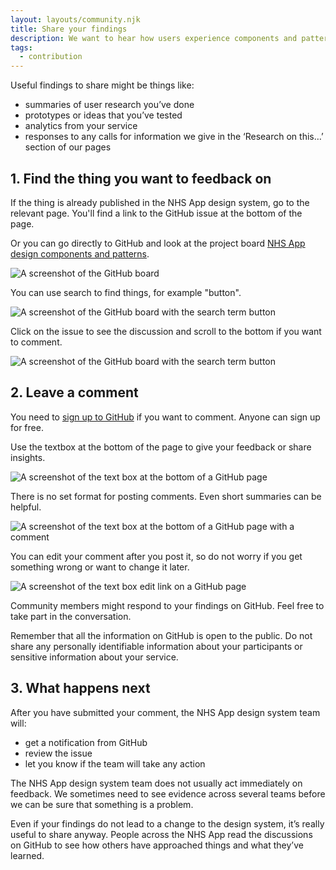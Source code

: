 ```yaml
---
layout: layouts/community.njk
title: Share your findings
description: We want to hear how users experience components and patterns in your service – it helps us improve the design system. You can do this by taking part in discussions on GitHub.
tags:
  - contribution
---
```


Useful findings to share might be things like:

- summaries of user research you’ve done
- prototypes or ideas that you’ve tested
- analytics from your service
- responses to any calls for information we give in the ‘Research on this…’ section of our pages

## 1. Find the thing you want to feedback on

If the thing is already published in the NHS App design system, go to the relevant page. You'll find a link to the GitHub issue at the bottom of the page.

Or you can go directly to GitHub and look at the project board [NHS App design components and patterns](https://github.com/orgs/nhsuk/projects/8).

![A screenshot of the GitHub board](/assets/images/github-board.png)

You can use search to find things, for example "button".

![A screenshot of the GitHub board with the search term button](/assets/images/github-board-search.png)

Click on the issue to see the discussion and scroll to the bottom if you want to comment.

![A screenshot of the GitHub board with the search term button](/assets/images/github-issue.png)

## 2. Leave a comment

You need to [sign up to GitHub](https://github.com/signup) if you want to comment. Anyone can sign up for free.

Use the textbox at the bottom of the page to give your feedback or share insights.

![A screenshot of the text box at the bottom of a GitHub page](/assets/images/github-comment.png)

There is no set format for posting comments. Even short summaries can be helpful.

![A screenshot of the text box at the bottom of a GitHub page with a comment](/assets/images/github-comment-message.png)

You can edit your comment after you post it, so do not worry if you get something wrong or want to change it later.

![A screenshot of the text box edit link on a GitHub page](/assets/images/github-comment-edit.png)

Community members might respond to your findings on GitHub. Feel free to take part in the conversation.

Remember that all the information on GitHub is open to the public. Do not share any personally identifiable information about your participants or sensitive information about your service.

## 3. What happens next

After you have submitted your comment, the NHS App design system team will:

- get a notification from GitHub
- review the issue
- let you know if the team will take any action

The NHS App design system team does not usually act immediately on feedback. We sometimes need to see evidence across several teams before we can be sure that something is a problem.

Even if your findings do not lead to a change to the design system, it’s really useful to share anyway. People across the NHS App read the discussions on GitHub to see how others have approached things and what they’ve learned.